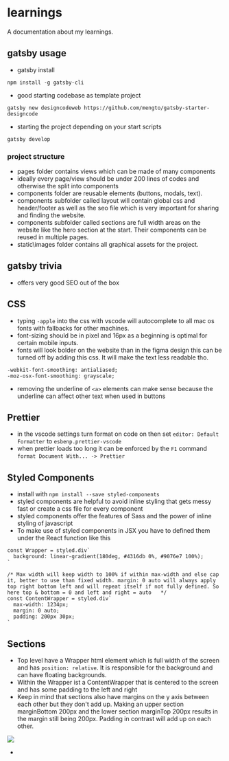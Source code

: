 # learnings

A documentation about my learnings.

## gatsby usage

- gatsby install

```
npm install -g gatsby-cli
```

- good starting codebase as template project

```
gatsby new designcodeweb https://github.com/mengto/gatsby-starter-designcode
```

- starting the project depending on your start scripts

```
gatsby develop
```

### project structure

- pages folder contains views which can be made of many components
- ideally every page/view should be under 200 lines of codes and otherwise the split into components
- components folder are reusable elements (buttons, modals, text).
- components subfolder called layout will contain global css and header/footer as well as the seo file which is very important for sharing and finding the website.
- components subfolder called sections are full width areas on the website like the hero section at the start. Their components can be reused in multiple pages.
- static\images folder contains all graphical assets for the project.

## gatsby trivia

- offers very good SEO out of the box

## CSS

- typing `-apple` into the css with vscode will autocomplete to all mac os fonts with fallbacks for other machines.
- font-sizing should be in pixel and 16px as a beginning is optimal for certain mobile inputs.
- fonts will look bolder on the website than in the figma design this can be turned off by adding this css. It will make the text less readable tho.

```
-webkit-font-smoothing: antialiased;
-moz-osx-font-smoothing: grayscale;
```

- removing the underline of `<a>` elements can make sense because the underline can affect other text when used in buttons

## Prettier

- in the vscode settings turn format on code on then set `editor: Default Formatter` to `esbenp.prettier-vscode`
- when prettier loads too long it can be enforced by the `F1` command `format Document With... -> Prettier`

## Styled Components

- install with `npm install --save styled-components`
- styled components are helpful to avoid inline styling that gets messy fast or create a css file for every component
- styled components offer the features of Sass and the power of inline styling of javascript
- To make use of styled components in JSX you have to defined them under the React function like this

```
const Wrapper = styled.div`
  background: linear-gradient(180deg, #4316db 0%, #9076e7 100%);
`

/* Max width will keep width to 100% if within max-width and else cap it, better to use than fixed width. margin: 0 auto will always apply top right bottom left and will repeat itself if not fully defined. So here top & bottom = 0 and left and right = auto   */
const ContentWrapper = styled.div`
  max-width: 1234px;
  margin: 0 auto;
  padding: 200px 30px;
`
```

## Sections

- Top level have a Wrapper html element which is full width of the screen and has `position: relative`. It is responsible for the background and can have floating backgrounds.
- Within the Wrapper ist a ContentWrapper that is centered to the screen and has some padding to the left and right
- Keep in mind that sections also have margins on the y axis between each other but they don't add up. Making an upper section marginBottom 200px and the lower section marginTop 200px results in the margin still being 200px. Padding in contrast will add up on each other.

![](designcodeweb/public/images/learnings/sections-structure.PNG)

-
